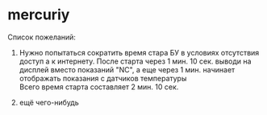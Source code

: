 # mercuriy
Список пожеланий:


1) Нужно попытаться сократить время стара БУ в условиях отсутствия доступ а к интернету. 
 После старта через 1 мин. 10 сек. выводи на дисплей вместо показаний "NC", а еще через 1 мин. начинает отображать показания с датчиков температуры   
Всего время старта составляет 2 мин. 10 сек.

2) ещё чего-нибудь
